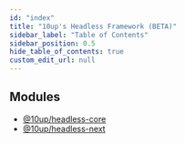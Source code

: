```yaml
---
id: "index"
title: "10up's Headless Framework (BETA)"
sidebar_label: "Table of Contents"
sidebar_position: 0.5
hide_table_of_contents: true
custom_edit_url: null
---
```


## Modules

- [@10up/headless-core](modules/10up_headless_core.md)
- [@10up/headless-next](modules/10up_headless_next.md)
